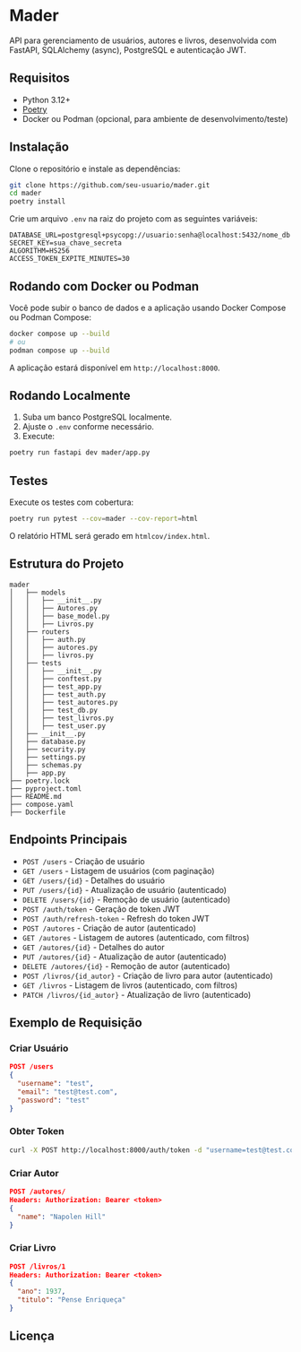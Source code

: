 # Mader

API para gerenciamento de usuários, autores e livros, desenvolvida com FastAPI, SQLAlchemy (async), PostgreSQL e autenticação JWT.

## Requisitos

- Python 3.12+
- [Poetry](https://python-poetry.org/)
- Docker ou Podman (opcional, para ambiente de desenvolvimento/teste)

## Instalação

Clone o repositório e instale as dependências:

```sh
git clone https://github.com/seu-usuario/mader.git
cd mader
poetry install
```

Crie um arquivo `.env` na raiz do projeto com as seguintes variáveis:

```
DATABASE_URL=postgresql+psycopg://usuario:senha@localhost:5432/nome_db
SECRET_KEY=sua_chave_secreta
ALGORITHM=HS256
ACCESS_TOKEN_EXPITE_MINUTES=30
```

## Rodando com Docker ou Podman

Você pode subir o banco de dados e a aplicação usando Docker Compose ou Podman Compose:

```sh
docker compose up --build
# ou
podman compose up --build
```

A aplicação estará disponível em `http://localhost:8000`.

## Rodando Localmente

1. Suba um banco PostgreSQL localmente.
2. Ajuste o `.env` conforme necessário.
3. Execute:

```sh
poetry run fastapi dev mader/app.py
```

## Testes

Execute os testes com cobertura:

```sh
poetry run pytest --cov=mader --cov-report=html
```

O relatório HTML será gerado em `htmlcov/index.html`.

## Estrutura do Projeto

```
mader
│   ├── models
│   │   ├── __init__.py
│   │   ├── Autores.py
│   │   ├── base_model.py
│   │   ├── Livros.py
│   ├── routers
│   │   ├── auth.py
│   │   ├── autores.py
│   │   ├── livros.py
│   ├── tests
│   │   ├── __init__.py
│   │   ├── conftest.py
│   │   ├── test_app.py
│   │   ├── test_auth.py
│   │   ├── test_autores.py
│   │   ├── test_db.py
│   │   ├── test_livros.py
│   │   ├── test_user.py
│   ├── __init__.py
│   ├── database.py
│   ├── security.py
│   ├── settings.py
│   ├── schemas.py
│   ├── app.py
├── poetry.lock
├── pyproject.toml
├── README.md
├── compose.yaml
├── Dockerfile
```

## Endpoints Principais

- `POST /users` - Criação de usuário
- `GET /users` - Listagem de usuários (com paginação)
- `GET /users/{id}` - Detalhes do usuário
- `PUT /users/{id}` - Atualização de usuário (autenticado)
- `DELETE /users/{id}` - Remoção de usuário (autenticado)
- `POST /auth/token` - Geração de token JWT
- `POST /auth/refresh-token` - Refresh do token JWT
- `POST /autores` - Criação de autor (autenticado)
- `GET /autores` - Listagem de autores (autenticado, com filtros)
- `GET /autores/{id}` - Detalhes do autor
- `PUT /autores/{id}` - Atualização de autor (autenticado)
- `DELETE /autores/{id}` - Remoção de autor (autenticado)
- `POST /livros/{id_autor}` - Criação de livro para autor (autenticado)
- `GET /livros` - Listagem de livros (autenticado, com filtros)
- `PATCH /livros/{id_autor}` - Atualização de livro (autenticado)

## Exemplo de Requisição

### Criar Usuário

```json
POST /users
{
  "username": "test",
  "email": "test@test.com",
  "password": "test"
}
```

### Obter Token

```sh
curl -X POST http://localhost:8000/auth/token -d "username=test@test.com&password=test"
```

### Criar Autor

```json
POST /autores/
Headers: Authorization: Bearer <token>
{
  "name": "Napolen Hill"
}
```

### Criar Livro

```json
POST /livros/1
Headers: Authorization: Bearer <token>
{
  "ano": 1937,
  "titulo": "Pense Enriqueça"
}
```

## Licença